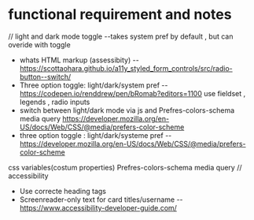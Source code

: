 # functional requirement and notes 
// light and dark mode toggle --takes system pref by default , but can overide with toggle

- whats HTML markup (assessibity) --https://scottaohara.github.io/a11y_styled_form_controls/src/radio-button--switch/
- Three option toggle: light/dark/system pref -- https://codepen.io/renddrew/pen/bRomab?editors=1100
use fieldset , legends , radio inputs
- switch between light/dark mode via js and Prefres-colors-schema media query 
https://developer.mozilla.org/en-US/docs/Web/CSS/@media/prefers-color-scheme
- three option toggle : light/dark/systeme pref --https://developer.mozilla.org/en-US/docs/Web/CSS/@media/prefers-color-scheme
 
css variables(costum properties)
Prefres-colors-schema media query
// accessibility 
- Use correcte heading tags  
- Screenreader-only text for card titles/username --https://www.accessibility-developer-guide.com/